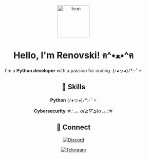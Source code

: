 <div align="center">

<img src="https://kys.confusing.wtf/r/iFdBKN.png" alt="Icon" width="100"/>

# **Hello, I'm Renovski!** ฅ^•ﻌ•^ฅ

I'm a **Python developer** with a passion for coding. (ﾉ◕ヮ◕)ﾉ*:･ﾟ✧

## 💖 Skills

 **Python** (ﾉ◕ヮ◕)ﾉ*:･ﾟ✧ 
 
 **Cybersecurity** ☆*: .｡. o(≧▽≦)o .｡.:*☆

## 🌟 Connect

[![Discord](https://img.shields.io/badge/Discord-Chat-blue?style=for-the-badge&logo=discord)](https://discord.com/users/1216192858550304880)

[![Telegram](https://img.shields.io/badge/Telegram-Chat-blue?style=for-the-badge&logo=telegram)](https://wtf.confusing.wtf/u/JFoyUy.txt)

</div>
